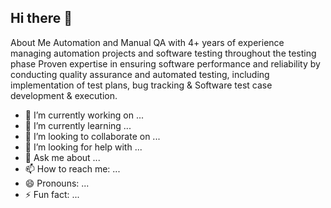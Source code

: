 ## Hi there 👋

About Me
Automation and Manual QA with 4+ years of experience managing automation projects and software testing throughout the testing phase Proven expertise in ensuring software performance and reliability by conducting quality assurance and automated testing, including implementation of test plans, bug tracking & Software test case development & execution. 

- 🔭 I’m currently working on ...
- 🌱 I’m currently learning ...
- 👯 I’m looking to collaborate on ...
- 🤔 I’m looking for help with ...
- 💬 Ask me about ...
- 📫 How to reach me: ...
- 😄 Pronouns: ...
- ⚡ Fun fact: ...

